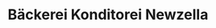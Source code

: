 ---
title: "Bäckerei Konditorei Newzella"
url: /koeln/baeckerei-konditorei-newzella/
shop: Bäckerei
---
